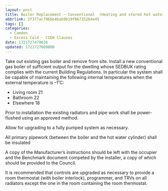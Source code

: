 ```yaml
---
layout: post
title: Boiler Replacement – Conventional  (Heating and stored hot water)
abbrlink: 3f377ac796bb4bab9b19f067352b4e45
tags: []
categories:
  - Camden
  - Excess Cold - CIEH Clauses
date: 1721727479626
updated: 1721727609800
---
```


Take out existing gas boiler and remove from site. Install a new conventional gas boiler of sufficient output for the dwelling whose SEDBUK rating complies with the current Building Regulations. In particular the system shall be capable of maintaining the following internal temperatures when the external temperature is –1˚C:

- Living room 21
- Bathroom 22
- Elsewhere 18

Prior to installation the existing radiators and pipe work shall be power-flushed using an approved method.

Allow for upgrading to a fully pumped system as necessary.

All primary pipework (between the boiler and the hot water cylinder) shall be insulated

A copy of the Manufacturer’s instructions should be left with the occupier and the Benchmark document competed by the installer, a copy of which should be provided to the Council.

It is recommended that controls are upgraded as necessary to provide a room thermostat (with boiler interlock), programmer, and TRVs on all radiators except the one in the room containing the room thermostat.
